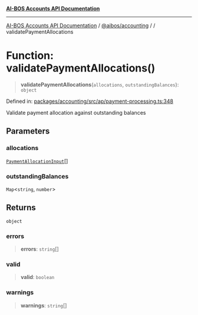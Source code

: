 [**AI-BOS Accounts API Documentation**](../../../README.md)

***

[AI-BOS Accounts API Documentation](../../../README.md) / [@aibos/accounting](../README.md) / [](../README.md) / validatePaymentAllocations

# Function: validatePaymentAllocations()

> **validatePaymentAllocations**(`allocations`, `outstandingBalances`): `object`

Defined in: [packages/accounting/src/ap/payment-processing.ts:348](https://github.com/pohlai88/accounts/blob/48103fb36d28b2b9bfb33472b6de2f719773cde9/packages/accounting/src/ap/payment-processing.ts#L348)

Validate payment allocation against outstanding balances

## Parameters

### allocations

[`PaymentAllocationInput`](../interfaces/PaymentAllocationInput.md)[]

### outstandingBalances

`Map`\<`string`, `number`\>

## Returns

`object`

### errors

> **errors**: `string`[]

### valid

> **valid**: `boolean`

### warnings

> **warnings**: `string`[]
